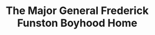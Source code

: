 ---
layout: repo
title: "The Major General Frederick Funston Boyhood Home "
id: 26107
permalink: repos/26107/
---